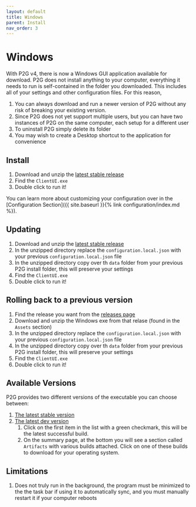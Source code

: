```yaml
---
layout: default
title: Windows
parent: Install
nav_order: 3
---
```


# Windows

With P2G v4, there is now a Windows GUI application available for download. P2G does not install anything to your computer, everything it needs to run is self-contained in the folder you downloaded.  This includes all of your settings and other configuration files.  For this reason,

1. You can always download and run a newer version of P2G without any risk of breaking your existing version.
1. Since P2G does not yet support multiple users, but you can have two instances of P2G on the same computer, each setup for a different user
1. To uninstall P2G simply delete its folder
1. You may wish to create a Desktop shortcut to the application for convenience

## Install

1. Download and unzip the [latest stable release](https://github.com/philosowaffle/peloton-to-garmin/releases)
1. Find the `ClientUI.exe`
1. Double click to run it!

You can learn more about customizing your configuration over in the [Configuration Section]({{ site.baseurl }}{% link configuration/index.md %}).

## Updating

1. Download and unzip the [latest stable release](https://github.com/philosowaffle/peloton-to-garmin/releases)
1. In the unzipped directory replace the `configuration.local.json` with your previous `configuration.local.json` file
1. In the unzipped directory copy over th `data` folder from your previous P2G install folder, this will preserve your settings
1. Find the `ClientUI.exe`
1. Double click to run it!

## Rolling back to a previous version

1. Find the release you want from the [releases page](https://github.com/philosowaffle/peloton-to-garmin/releases)
1. Download and unzip the Windows exe from that relase (found in the `Assets` section)
1. In the unzipped directory replace the `configuration.local.json` with your previous `configuration.local.json` file
1. In the unzipped directory copy over th `data` folder from your previous P2G install folder, this will preserve your settings
1. Find the `ClientUI.exe`
1. Double click to run it!

## Available Versions

P2G provides two different versions of the executable you can choose between:

1. [The latest stable version](https://github.com/philosowaffle/peloton-to-garmin/releases)
1. [The latest dev version](https://github.com/philosowaffle/peloton-to-garmin/actions/workflows/publish-latest.yaml)
    1. Click on the first item in the list with a green checkmark, this will be the latest successful build.
    1. On the summary page, at the bottom you will see a section called `Artifacts` with various builds attached. Click on one of these builds to download for your operating system.

## Limitations

1. Does not truly run in the background, the program must be minimized to the the task bar if using it to automatically sync, and you must manually restart it if your computer reboots
